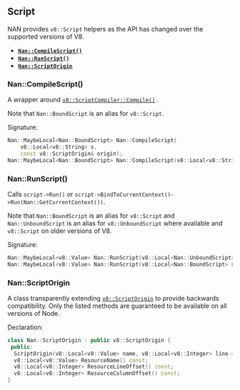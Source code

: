 ## Script

NAN provides `v8::Script` helpers as the API has changed over the supported versions of V8.

- <a href="#api_nan_compile_script"><b><code>Nan::CompileScript()</code></b></a>
- <a href="#api_nan_run_script"><b><code>Nan::RunScript()</code></b></a>
- <a href="#api_nan_script_origin"><b><code>Nan::ScriptOrigin</code></b></a>

<a name="api_nan_compile_script"></a>

### Nan::CompileScript()

A wrapper
around [`v8::ScriptCompiler::Compile()`](https://v8docs.nodesource.com/node-8.16/da/da5/classv8_1_1_script_compiler.html#a93f5072a0db55d881b969e9fc98e564b)
.

Note that `Nan::BoundScript` is an alias for `v8::Script`.

Signature:

```c++
Nan::MaybeLocal<Nan::BoundScript> Nan::CompileScript(
    v8::Local<v8::String> s,
    const v8::ScriptOrigin& origin);
Nan::MaybeLocal<Nan::BoundScript> Nan::CompileScript(v8::Local<v8::String> s);
```

<a name="api_nan_run_script"></a>

### Nan::RunScript()

Calls `script->Run()` or `script->BindToCurrentContext()->Run(Nan::GetCurrentContext())`.

Note that `Nan::BoundScript` is an alias for `v8::Script` and `Nan::UnboundScript` is an alias for `v8::UnboundScript`
where available and `v8::Script` on older versions of V8.

Signature:

```c++
Nan::MaybeLocal<v8::Value> Nan::RunScript(v8::Local<Nan::UnboundScript> script)
Nan::MaybeLocal<v8::Value> Nan::RunScript(v8::Local<Nan::BoundScript> script)
```

<a name="api_nan_script_origin"></a>

### Nan::ScriptOrigin

A class transparently
extending [`v8::ScriptOrigin`](https://v8docs.nodesource.com/node-16.0/db/d84/classv8_1_1_script_origin.html#pub-methods)
to provide backwards compatibility. Only the listed methods are guaranteed to be available on all versions of Node.

Declaration:

```c++
class Nan::ScriptOrigin : public v8::ScriptOrigin {
 public:
  ScriptOrigin(v8::Local<v8::Value> name, v8::Local<v8::Integer> line = v8::Local<v8::Integer>(), v8::Local<v8::Integer> column = v8::Local<v8::Integer>())
  v8::Local<v8::Value> ResourceName() const;
  v8::Local<v8::Integer> ResourceLineOffset() const;
  v8::Local<v8::Integer> ResourceColumnOffset() const;
}
```
